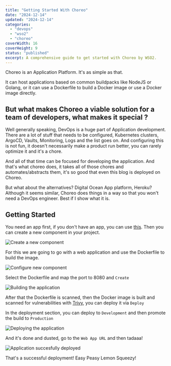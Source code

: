```yaml
---
title: "Getting Started With Choreo"
date: "2024-12-14"
updated: "2024-12-14"
categories:
  - "devops"
  - "wso2"
  - "choreo"
coverWidth: 16
coverHeight: 9
status: "published"
excerpt: A comprehensive guide to get started with Choreo by WSO2.
---
```


Choreo is an Application Platform. It's as simple as that. 

It can host applications based on common buildpacks like NodeJS or Golang, or it can use a Dockerfile to build a Docker image or use a Docker image directly.

## But what makes Choreo a viable solution for a team of developers, what makes it special ?

Well generally speaking, DevOps is a huge part of Application development. There are a lot of stuff that needs to be configured, Kubernetes clusters, ArgoCD, Vaults, Monitoring, Logs and the list goes on. And configuring this is not fun, it doesn't necessarily make a product run better, you can rarely optimize it and it's a chore. 

And all of that time can be focused for developing the application. And that's what choreo does, it takes all of those chores and automates/abstracts them, it's so good that even this blog is deployed on Choreo.

But what about the alternatives? Digital Ocean App platform, Heroku? Although it seems similar, Choreo does things in a way so that you won't need a DevOps engineer. Best if I show what it is.

## Getting Started

You need an app first, if you don't have an app, you can use [this](https://github.com/sathirak/deploy). Then you can create a new component in your project. 

![Create a new component](/images/blog/choreo-create-a-component.png)

For this we are going to go with a web application and use the Dockerfile to build the image.

![Configure new component](/images/blog/choreo-configure-component.png)

Select the Dockerfile and map the port to 8080 and `Create`

![Building the application](/images/blog/choreo-build.png)

After that the Dockerfile is scanned, then the Docker image is built and scanned for vulnerabilities with [Trivy](https://github.com/aquasecurity/trivy), you can deploy it via `Deploy`

In the deployment section, you can deploy to `Development` and then promote the build to `Production`

![Deploying the application](/images/blog/choreo-deploy.png)

And it's done and dusted, go to the `Web App URL` and then tadaaa!

![Application succesfully deployed](/images/blog/choreo-complete.png)

That's a successful deployment! Easy Peasy Lemon Squeezy!